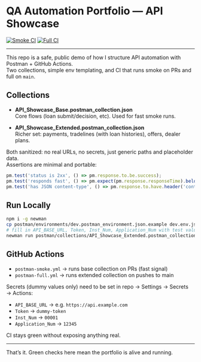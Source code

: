 # QA Automation Portfolio — API Showcase

[![Smoke CI](https://github.com/Mooncheez360/qa-portfolio/actions/workflows/postman-smoke.yml/badge.svg)](https://github.com/Mooncheez360/qa-portfolio/actions/workflows/postman-smoke.yml)
[![Full CI](https://github.com/Mooncheez360/qa-portfolio/actions/workflows/postman-full.yml/badge.svg)](https://github.com/Mooncheez360/qa-portfolio/actions/workflows/postman-full.yml)

--- 

This repo is a safe, public demo of how I structure API automation with Postman + GitHub Actions.  
Two collections, simple env templating, and CI that runs smoke on PRs and full on `main`.  

## Collections 
- **API_Showcase_Base.postman_collection.json**  
  Core flows (loan submit/decision, etc). Used for fast smoke runs.  

- **API_Showcase_Extended.postman_collection.json**  
  Richer set: payments, tradelines (with loan histories), offers, dealer plans.  

Both sanitized: no real URLs, no secrets, just generic paths and placeholder data.  
Assertions are minimal and portable:

```js
pm.test('status is 2xx', () => pm.response.to.be.success);
pm.test('responds fast', () => pm.expect(pm.response.responseTime).below(5000));
pm.test('has JSON content-type', () => pm.response.to.have.header('content-type'));
```

## Run Locally
```bash
npm i -g newman
cp postman/environments/dev.postman_environment.json.example dev.env.json
# fill in API_BASE_URL, Token, Inst_Num, Application_Num with test values
newman run postman/collections/API_Showcase_Extended.postman_collection.json -e dev.env.json
```

## GitHub Actions
- `postman-smoke.yml` → runs base collection on PRs (fast signal)  
- `postman-full.yml` → runs extended collection on pushes to main  

Secrets (dummy values only) need to be set in repo → Settings → Secrets → Actions:  
- `API_BASE_URL` → e.g. `https://api.example.com`  
- `Token` → `dummy-token`  
- `Inst_Num` → `00001`  
- `Application_Num` → `12345`  

CI stays green without exposing anything real.

---

That’s it. Green checks here mean the portfolio is alive and running.
